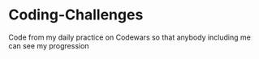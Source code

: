 # Coding-Challenges
Code from my daily practice on Codewars so that anybody including me can see my progression
